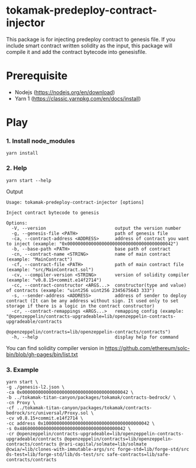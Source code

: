# tokamak-predeploy-contract-injector

This package is for injecting predeploy contract to genesis file. If you include smart contract written solidity as the input, this package will compile it and add the contract bytecode into genesisfile.

# Prerequisite

- Nodejs (https://nodejs.org/en/download)
- Yarn 1 (https://classic.yarnpkg.com/en/docs/install)

# Play

### 1. Install node_modules

```
yarn install
```

### 2. Help

```
yarn start --help
```

Output

```
Usage: tokamak-predeploy-contract-injector [options]

Inject contract bytecode to genesis

Options:
  -V, --version                          output the version number
  -g, --genesis-file <PATH>              path of genesis file
  -ca, --contract-address <ADDRESS>      address of contract you want to inject (example: "0x0000000000000000000000000000000000000042")
  -b, --base-path <PATH>                 base path of contract
  -cn, --contract-name <STRING>          name of main contract (example: "MainContract")
  -cf, --contract-file <PATH>            path of main contract file (example: "src/MainContract.sol")
  -cv, --compiler-version <STRING>       version of solidity compiler (example: "v0.8.15+commit.e14f2714")
  -cc, --contract-constructor <ARGS...>  constructor(type and value) of contracts (example: "uint256 uint256 2345675643 333")
  -s, --sender-address <ADDRESS>         address of sender to deploy contract (It can be any address without sign. It used only to set storage if there is a logic in the contract constructor)
  -cr, --contract-remappings <ARGS...>   remapping config (example: "@openzeppelin/contracts-upgradeable=lib/openzeppelin-contracts-upgradeable/contracts
                                         @openzeppelin/contracts=lib/openzeppelin-contracts/contracts")
  -h, --help                             display help for command
```

You can find solidity compiler version in https://github.com/ethereum/solc-bin/blob/gh-pages/bin/list.txt

### 3. Example

```
yarn start \
-g ./genesis-l2.json \
-ca 0x0000000000000000000000000000000000000042 \
-b ../tokamak-titan-canyon/packages/tokamak/contracts-bedrock/ \
-cn Proxy \
-cf ../tokamak-titan-canyon/packages/tokamak/contracts-bedrock/src/universal/Proxy.sol \
-cv v0.8.15+commit.e14f2714 \
-cc address 0x1000000000000000000000000000000000000042 \
-s 0x4860000000000000000000000000000000000042 \
-cr @openzeppelin/contracts-upgradeable=lib/openzeppelin-contracts-upgradeable/contracts @openzeppelin/contracts=lib/openzeppelin-contracts/contracts @rari-capital/solmate=lib/solmate @cwia/=lib/clones-with-immutable-args/src forge-std=lib/forge-std/src ds-test=lib/forge-std/lib/ds-test/src safe-contracts=lib/safe-contracts/contracts
```
